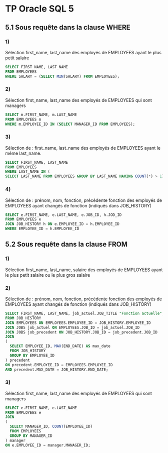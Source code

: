 # TP Oracle SQL 5

## 5.1 Sous requête dans la clause WHERE

### 1)

Sélection first_name, last_name des employés de EMPLOYEES ayant le plus petit salaire

```sql
SELECT FIRST_NAME, LAST_NAME
FROM EMPLOYEES
WHERE SALARY = (SELECT MIN(SALARY) FROM EMPLOYEES);
```

### 2)

Sélection first_name, last_name des employés de EMPLOYEES qui sont managers

```sql
SELECT m.FIRST_NAME, m.LAST_NAME
FROM EMPLOYEES m
WHERE m.EMPLOYEE_ID IN (SELECT MANAGER_ID FROM EMPLOYEES);
```

### 3)

Sélection de : first_name, last_name des employés de EMPLOYEES ayant le même last_name.

```sql
SELECT FIRST_NAME, LAST_NAME
FROM EMPLOYEES
WHERE LAST_NAME IN (
SELECT LAST_NAME FROM EMPLOYEES GROUP BY LAST_NAME HAVING COUNT(*) > 1);
```

### 4)

Sélection de : prénom, nom, fonction, précédente fonction des employés de
EMPLOYEES ayant changés de fonction (indiqués dans JOB_HISTORY)

```sql
SELECT e.FIRST_NAME, e.LAST_NAME, e.JOB_ID, h.JOD_ID
FROM EMPLOYEES e
JOIN JOB_HISTORY h ON e.EMPLOYEE_ID = h.EMPLOYEE_ID
WHERE EMPLOYEE_ID = h.EMPLOYEE_ID
```

## 5.2 Sous requête dans la clause FROM

### 1)

Sélection first_name, last_name, salaire des employés de EMPLOYEES ayant le plus petit salaire ou le plus gros salaire

### 2)

Sélection de : prénom, nom, fonction, précédente fonction des employés de
EMPLOYEES ayant changés de fonction (indiqués dans JOB_HISTORY)

```sql
SELECT FIRST_NAME, LAST_NAME, job_actuel.JOB_TITLE "Fonction actuelle", job_precedent.JOB_TITLE "Précédente fonction"
FROM JOB_HISTORY
JOIN EMPLOYEES ON EMPLOYEES.EMPLOYEE_ID = JOB_HISTORY.EMPLOYEE_ID
JOIN JOBS job_actuel ON EMPLOYEES.JOB_ID = job_actuel.JOB_ID
JOIN JOBS job_precedent ON JOB_HISTORY.JOB_ID = job_precedent.JOB_ID
JOIN
(
  SELECT EMPLOYEE_ID, MAX(END_DATE) AS max_date
  FROM JOB_HISTORY
  GROUP BY EMPLOYEE_ID
) precedent
ON precedent.EMPLOYEE_ID = EMPLOYEES.EMPLOYEE_ID
AND precedent.MAX_DATE = JOB_HISTORY.END_DATE;
```

### 3)

Sélection first_name, last_name des employés de EMPLOYEES qui sont managers

```sql
SELECT e.FIRST_NAME, e.LAST_NAME
FROM EMPLOYEES e
JOIN
(
  SELECT MANAGER_ID, COUNT(EMPLOYEE_ID)
  FROM EMPLOYEES
  GROUP BY MANAGER_ID
) manager
ON e.EMPLOYEE_ID = manager.MANAGER_ID;
```
